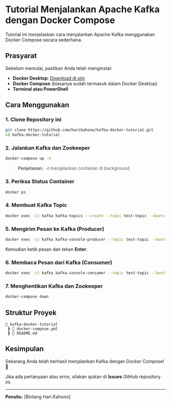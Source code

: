 # Tutorial Menjalankan Apache Kafka dengan Docker Compose

Tutorial ini menjelaskan cara menjalankan Apache Kafka menggunakan Docker Compose secara sederhana.

## Prasyarat
Sebelum memulai, pastikan Anda telah menginstal:
- **Docker Desktop**: [Download di sini](https://www.docker.com/products/docker-desktop/)
- **Docker Compose** (biasanya sudah termasuk dalam Docker Desktop)
- **Terminal atau PowerShell**

## Cara Menggunakan

### 1. Clone Repository ini
```sh
git clone https://github.com/harikahono/kafka-docker-tutorial.git
cd kafka-docker-tutorial
```

### 2. Jalankan Kafka dan Zookeeper
```sh
docker-compose up -d
```
> **Penjelasan:** `-d` menjalankan container di background.

### 3. Periksa Status Container
```sh
docker ps
```

### 4. Membuat Kafka Topic
```sh
docker exec -it kafka kafka-topics --create --topic test-topic --bootstrap-server localhost:9092 --replication-factor 1 --partitions 1
```

### 5. Mengirim Pesan ke Kafka (Producer)
```sh
docker exec -it kafka kafka-console-producer --topic test-topic --bootstrap-server localhost:9092
```
Kemudian ketik pesan dan tekan **Enter**.

### 6. Membaca Pesan dari Kafka (Consumer)
```sh
docker exec -it kafka kafka-console-consumer --topic test-topic --bootstrap-server localhost:9092 --from-beginning
```

### 7. Menghentikan Kafka dan Zookeeper
```sh
docker-compose down
```

## Struktur Proyek
```
📂 kafka-docker-tutorial
 ┣ 📜 docker-compose.yml
 ┣ 📜 README.md
```

## Kesimpulan
Sekarang Anda telah berhasil menjalankan Kafka dengan Docker Compose! 🚀

Jika ada pertanyaan atau error, silakan ajukan di **Issues** GitHub repository ini.

---
**Penulis:** [Bintang Hari Kahono]
